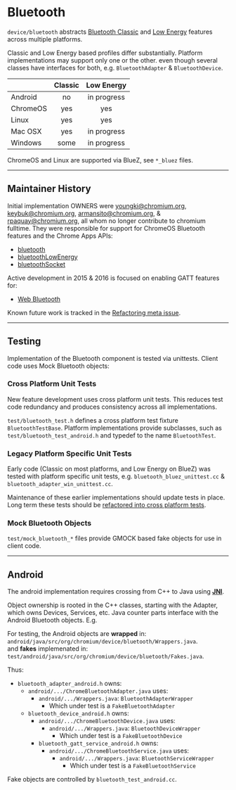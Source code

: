 Bluetooth
=========

`device/bluetooth` abstracts [Bluetooth
Classic](https://en.wikipedia.org/wiki/Bluetooth) and [Low
Energy](https://en.wikipedia.org/wiki/Bluetooth_low_energy) features
across multiple platforms.

Classic and Low Energy based profiles differ substantially. Platform
implementations may support only one or the other. even though several
classes have interfaces for both, e.g. `BluetoothAdapter` &
`BluetoothDevice`.

  |          | Classic |  Low Energy |
  |----------|:-------:|:-----------:|
  | Android  |    no   | in progress |
  | ChromeOS |   yes   |     yes     |
  | Linux    |   yes   |     yes     |
  | Mac OSX  |   yes   | in progress |
  | Windows  |  some   | in progress |

ChromeOS and Linux are supported via BlueZ, see `*_bluez` files.


--------------------------------------------------------------------------------
Maintainer History
--------------------------------------------------------------------------------

Initial implementation OWNERS were youngki@chromium.org,
keybuk@chromium.org, armansito@chromium.org, & rpaquay@chromium.org, all
whom no longer contribute to chromium fulltime. They were responsible for
support for ChromeOS Bluetooth features and the Chrome Apps APIs:

* [bluetooth](https://developer.chrome.com/apps/bluetooth)
* [bluetoothLowEnergy](https://developer.chrome.com/apps/bluetoothLowEnergy)
* [bluetoothSocket](https://developer.chrome.com/apps/bluetoothSocket)

Active development in 2015 & 2016 is focused on enabling GATT features
for:

* [Web Bluetooth](https://crbug.com/419413)

Known future work is tracked in the
[Refactoring meta issue](https://crbug.com/580406).

--------------------------------------------------------------------------------
Testing
--------------------------------------------------------------------------------

Implementation of the Bluetooth component is tested via unittests. Client
code uses Mock Bluetooth objects:


### Cross Platform Unit Tests

New feature development uses cross platform unit tests. This reduces test
code redundancy and produces consistency across all implementations.

`test/bluetooth_test.h` defines a cross platform test fixture
`BluetoothTestBase`. Platform implementations provide subclasses, such as
`test/bluetooth_test_android.h` and typedef to the name `BluetoothTest`.


### Legacy Platform Specific Unit Tests

Early code (Classic on most platforms, and Low Energy on BlueZ) was tested
with platform specific unit tests, e.g. `bluetooth_bluez_unittest.cc` &
`bluetooth_adapter_win_unittest.cc`.

Maintenance of these earlier implementations should update tests in place.
Long term these tests should be
[refactored into cross platform tests](https://crbug.com/580403).


### Mock Bluetooth Objects

`test/mock_bluetooth_*` files provide GMOCK based fake objects for use in
client code.

--------------------------------------------------------------------------------
Android
--------------------------------------------------------------------------------

The android implementation requires crossing from C++ to Java using
[__JNI__](https://www.chromium.org/developers/design-documents/android-jni).

Object ownership is rooted in the C++ classes, starting with the Adapter,
which owns Devices, Services, etc. Java counter parts interface with the
Android Bluetooth objects. E.g.

For testing, the Android objects are __wrapped__ in:
`android/java/src/org/chromium/device/bluetooth/Wrappers.java`. <br>
and __fakes__ implemenated in:
`test/android/java/src/org/chromium/device/bluetooth/Fakes.java`.

Thus:

* `bluetooth_adapter_android.h` owns:
    * `android/.../ChromeBluetoothAdapter.java` uses:
        * `android/.../Wrappers.java`: `BluetoothAdapterWrapper`
            * Which under test is a `FakeBluetoothAdapter`
    * `bluetooth_device_android.h` owns:
        * `android/.../ChromeBluetoothDevice.java` uses:
            * `android/.../Wrappers.java`: `BluetoothDeviceWrapper`
                * Which under test is a `FakeBluetoothDevice`
        * `bluetooth_gatt_service_android.h` owns:
            * `android/.../ChromeBluetoothService.java` uses:
                * `android/.../Wrappers.java`: `BluetoothServiceWrapper`
                    * Which under test is a `FakeBluetoothService`

Fake objects are controlled by `bluetooth_test_android.cc`.
